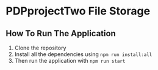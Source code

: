 # PDPprojectTwo File Storage

## How To Run The Application

1. Clone the repository
2. Install all the dependencies using `npm run install:all`
3. Then run the application with `npm run start`

